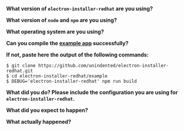 **What version of `electron-installer-redhat` are you using?**

**What version of `node` and `npm` are you using?**

**What operating system are you using?**

**Can you compile the [example app](https://github.com/unindented/electron-installer-redhat/tree/master/example) successfully?**

**If not, paste here the output of the following commands:**

```
$ git clone https://github.com/unindented/electron-installer-redhat.git
$ cd electron-installer-redhat/example
$ DEBUG='electron-installer-redhat' npm run build
```

**What did you do? Please include the configuration you are using for `electron-installer-redhat`.**

**What did you expect to happen?**

**What actually happened?**

